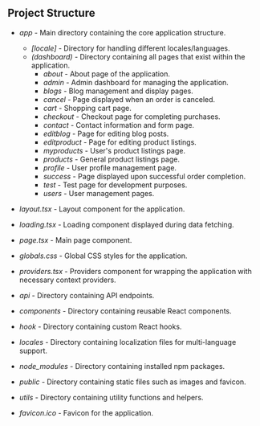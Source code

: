 ## Project Structure

* *app* - Main directory containing the core application structure.
  * *[locale]* - Directory for handling different locales/languages.
  * *(dashboard)* - Directory containing all pages that exist within the application.
    * *about* - About page of the application.
    * *admin* - Admin dashboard for managing the application.
    * *blogs* - Blog management and display pages.
    * *cancel* - Page displayed when an order is canceled.
    * *cart* - Shopping cart page.
    * *checkout* - Checkout page for completing purchases.
    * *contact* - Contact information and form page.
    * *editblog* - Page for editing blog posts.
    * *editproduct* - Page for editing product listings.
    * *myproducts* - User's product listings page.
    * *products* - General product listings page.
    * *profile* - User profile management page.
    * *success* - Page displayed upon successful order completion.
    * *test* - Test page for development purposes.
    * *users* - User management pages.

* *layout.tsx* - Layout component for the application.
* *loading.tsx* - Loading component displayed during data fetching.
* *page.tsx* - Main page component.
* *globals.css* - Global CSS styles for the application.
* *providers.tsx* - Providers component for wrapping the application with necessary context providers.

* *api* - Directory containing API endpoints.

* *components* - Directory containing reusable React components.

* *hook* - Directory containing custom React hooks.

* *locales* - Directory containing localization files for multi-language support.

* *node_modules* - Directory containing installed npm packages.

* *public* - Directory containing static files such as images and favicon.

* *utils* - Directory containing utility functions and helpers.

* *favicon.ico* - Favicon for the application.
